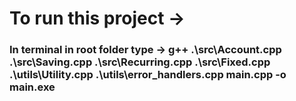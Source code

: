 <h1>To run this project  -> </h1>
<h3>In terminal in root folder type -> g++ .\src\Account.cpp .\src\Saving.cpp .\src\Recurring.cpp .\src\Fixed.cpp .\utils\Utility.cpp .\utils\error_handlers.cpp  main.cpp -o main.exe</h3>

